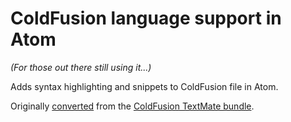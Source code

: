 # ColdFusion language support in Atom

_(For those out there still using it...)_

Adds syntax highlighting and snippets to ColdFusion file in Atom.

Originally [converted](http://atom.io/docs/latest/converting-a-text-mate-bundle)
from the [ColdFusion TextMate bundle](https://github.com/textmate/coldfusion.tmbundle).
